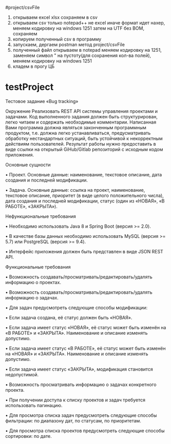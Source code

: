 #project/csvFile
1) открываем excel xlsx сохраняем в csv
2) открываем csv только notepad++ не excel иначе формат идет нахер, меняем кодировку на windows 1251 затем на UTF без BOM, сохраняем
3) копируем полученный csv в программу
4) запускаем, дергаем postman метод project/csvFile
5) полученный файл открываем в notepad меняем кодировку на 1251, заменяем символ " на пустоту(для сохранения кол-ва полей), меняем кодировку на windows 1251
6) кладем в прогу ЦБ

# testProject
Тестовое задание «Bug tracking» 

Окружение
Реализовать REST API системы управления проектами и задачами.
Код выполненного задания должен быть структурирован, легко читаем и содержать необходимые комментарии. Написанная Вами программа должна являться законченным программным продуктом, т.е. должна легко устанавливаться, предусматривать обработку нестандартных ситуаций, быть устойчивой к некорректным действиям пользователей.
Результат работы нужно предоставить в виде ссылки на открытый GiHub/Gitlab репозиторий с исходным кодом приложения.

Основные сущности

•	Проект. Основные данные: наименование, текстовое описание, дата создания и последней модификации.

•	Задача. Основные данные: ссылка на проект, наименование, текстовое описание, приоритет (в виде целого положительного числа), дата создания и последней модификации, статус (один из «НОВАЯ», «В РАБОТЕ», «ЗАКРЫТА»).

Нефункциональные требования

•	Необходимо использовать Java 8 и Spring Boot (версия >= 2.0).

•	В качестве базы данных необходимо использовать MySQL (версия >= 5.7) или PostgreSQL (версия >= 9.4).

•	Интерфейс приложения должен быть представлен в виде JSON REST API.

Функциональные требования

•	Возможность создавать/просматривать/редактировать/удалять информацию о проектах.

•	Возможность создавать/просматривать/редактировать/удалять информацию о задачах.

•	Для задач предусмотреть следующие способы модификации:

•	Если задача создана, её статус должен быть «НОВАЯ».

•	Если задача имеет статус «НОВАЯ», её статус может быть изменён на «В РАБОТЕ» и «ЗАКРЫТА». Наименование и описание изменять 
допустимо.

•	Если задача имеет статус «В РАБОТЕ», её статус может быть изменён на «НОВАЯ» и «ЗАКРЫТА». Наименование и описание изменять 
допустимо.

•	Если задача имеет статус «ЗАКРЫТА», модификация становится недопустимой.

•	Возможность просматривать информацию о задачах конкретного проекта.

•	При получении доступа к списку проектов и задач требуется использовать пагинацию.

•	Для просмотра списка задач предусмотреть следующие способы фильтрации: по диапазону дат, по статусам, по приоритетам.

•	Для просмотра списка проектов предусмотреть следующие способы сортировки: по дате.
